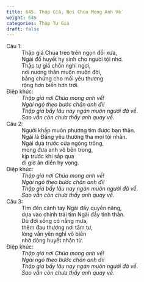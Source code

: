 ```yaml
---
title: 645. Thập Giá, Nơi Chúa Mong Anh Về
weight: 645
categories: Thập Tự Giá
draft: false
---
```

<dl><dt>Câu 1:</dt><dd data-verse="1">Thập giá Chúa treo trên ngọn đồi xưa, <br/>Ngài đổ huyết hy sinh cho người tội nhơ. <br/>Thập tự giá chốn nghỉ ngơi, <br/>nơi nương thân muôn muôn đời, <br/>bằng chứng cho mối yêu thương <br/>rộng hơn biển hơn trời. </dd><dt>Điệp khúc:</dt><dd data-chorus="1"><em>Thập giá nơi Chúa mong anh về! <br/>Ngài ngó theo bước chân anh đi! <br/>Thập giá bấy lâu nay ngàn muôn người đã về. <br/>Sao vẫn còn chưa thấy anh quay về. </em></dd><dt>Câu 2:</dt><dd data-verse="2">Người khắp muôn phương tìm được bạn thân. <br/>Ngài là Đấng yêu thương tha mọi tội nhân. <br/>Ngài dựa trước cửa ngóng trông, <br/>mong đưa anh vô bên trong, <br/>kịp trước khi sắp qua <br/>đi giờ ân điển hy vọng. </dd><dt>Điệp khúc:</dt><dd data-chorus="1"><em>Thập giá nơi Chúa mong anh về! <br/>Ngài ngó theo bước chân anh đi! <br/>Thập giá bấy lâu nay ngàn muôn người đã về. <br/>Sao vẫn còn chưa thấy anh quay về. </em></dd><dt>Câu 3:</dt><dd data-verse="3">Tìm đến cánh tay Ngài đầy quyền năng, <br/>dựa vào chính trái tim Ngài đầy tình thân. <br/>Dù đời sống có nắng mưa, <br/>thêm đau thương nơi tâm tư, <br/>lòng vẫn yên nghỉ vô biên <br/>nhờ dòng huyết nhân từ. </dd><dt>Điệp khúc:</dt><dd data-chorus="1"><em>Thập giá nơi Chúa mong anh về! <br/>Ngài ngó theo bước chân anh đi! <br/>Thập giá bấy lâu nay ngàn muôn người đã về. <br/>Sao vẫn còn chưa thấy anh quay về. </em></dd></dl>